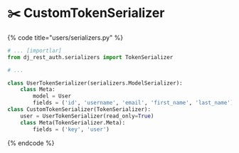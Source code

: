 # ✂️ CustomTokenSerializer

{% code title="users/serializers.py" %}
```python
# ... [importlar]
from dj_rest_auth.serializers import TokenSerializer

# ...

class UserTokenSerializer(serializers.ModelSerializer):
    class Meta:
        model = User
        fields = ('id', 'username', 'email', 'first_name', 'last_name')
class CustomTokenSerializer(TokenSerializer):
    user = UserTokenSerializer(read_only=True)
    class Meta(TokenSerializer.Meta):
        fields = ('key', 'user')
```
{% endcode %}
